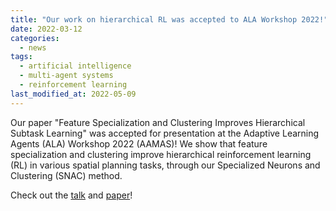 ```yaml
---
title: "Our work on hierarchical RL was accepted to ALA Workshop 2022!"
date: 2022-03-12
categories:
  - news
tags:
  - artificial intelligence
  - multi-agent systems
  - reinforcement learning
last_modified_at: 2022-05-09
---
```


Our paper "Feature Specialization and Clustering Improves Hierarchical Subtask Learning" was accepted for presentation at the Adaptive Learning Agents (ALA) Workshop 2022 (AAMAS)! We show that feature specialization and clustering improve hierarchical reinforcement learning (RL) in various spatial planning tasks, through our Specialized Neurons and Clustering (SNAC) method.

Check out the [talk](https://youtu.be/XLEL1I5kaDM) and [paper](https://ala2022.github.io/papers/ALA2022_paper_41.pdf)!